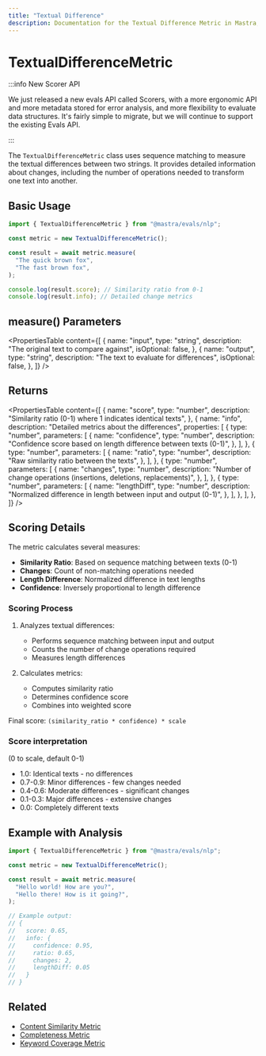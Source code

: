 ```yaml
---
title: "Textual Difference"
description: Documentation for the Textual Difference Metric in Mastra, which measures textual differences between strings using sequence matching.
---
```


# TextualDifferenceMetric

:::info New Scorer API

We just released a new evals API called Scorers, with a more ergonomic API and more metadata stored for error analysis, and more flexibility to evaluate data structures. It's fairly simple to migrate, but we will continue to support the existing Evals API.

:::

The `TextualDifferenceMetric` class uses sequence matching to measure the textual differences between two strings. It provides detailed information about changes, including the number of operations needed to transform one text into another.

## Basic Usage

```typescript
import { TextualDifferenceMetric } from "@mastra/evals/nlp";

const metric = new TextualDifferenceMetric();

const result = await metric.measure(
  "The quick brown fox",
  "The fast brown fox",
);

console.log(result.score); // Similarity ratio from 0-1
console.log(result.info); // Detailed change metrics
```

## measure() Parameters

<PropertiesTable
content={[
{
name: "input",
type: "string",
description: "The original text to compare against",
isOptional: false,
},
{
name: "output",
type: "string",
description: "The text to evaluate for differences",
isOptional: false,
},
]}
/>

## Returns

<PropertiesTable
content={[
{
name: "score",
type: "number",
description: "Similarity ratio (0-1) where 1 indicates identical texts",
},
{
name: "info",
description: "Detailed metrics about the differences",
properties: [
{
type: "number",
parameters: [
{
name: "confidence",
type: "number",
description:
"Confidence score based on length difference between texts (0-1)",
},
],
},
{
type: "number",
parameters: [
{
name: "ratio",
type: "number",
description: "Raw similarity ratio between the texts",
},
],
},
{
type: "number",
parameters: [
{
name: "changes",
type: "number",
description:
"Number of change operations (insertions, deletions, replacements)",
},
],
},
{
type: "number",
parameters: [
{
name: "lengthDiff",
type: "number",
description:
"Normalized difference in length between input and output (0-1)",
},
],
},
],
},
]}
/>

## Scoring Details

The metric calculates several measures:

- **Similarity Ratio**: Based on sequence matching between texts (0-1)
- **Changes**: Count of non-matching operations needed
- **Length Difference**: Normalized difference in text lengths
- **Confidence**: Inversely proportional to length difference

### Scoring Process

1. Analyzes textual differences:
   - Performs sequence matching between input and output
   - Counts the number of change operations required
   - Measures length differences

2. Calculates metrics:
   - Computes similarity ratio
   - Determines confidence score
   - Combines into weighted score

Final score: `(similarity_ratio * confidence) * scale`

### Score interpretation

(0 to scale, default 0-1)

- 1.0: Identical texts - no differences
- 0.7-0.9: Minor differences - few changes needed
- 0.4-0.6: Moderate differences - significant changes
- 0.1-0.3: Major differences - extensive changes
- 0.0: Completely different texts

## Example with Analysis

```typescript
import { TextualDifferenceMetric } from "@mastra/evals/nlp";

const metric = new TextualDifferenceMetric();

const result = await metric.measure(
  "Hello world! How are you?",
  "Hello there! How is it going?",
);

// Example output:
// {
//   score: 0.65,
//   info: {
//     confidence: 0.95,
//     ratio: 0.65,
//     changes: 2,
//     lengthDiff: 0.05
//   }
// }
```

## Related

- [Content Similarity Metric](./content-similarity)
- [Completeness Metric](./completeness)
- [Keyword Coverage Metric](./keyword-coverage)
